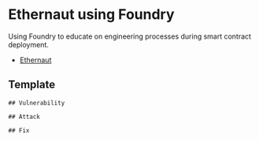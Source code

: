 # Ethernaut using Foundry

Using Foundry to educate on engineering processes during smart contract deployment.

* [Ethernaut](https://ethernaut.openzeppelin.com)

## Template

```
## Vulnerability

## Attack

## Fix
```
